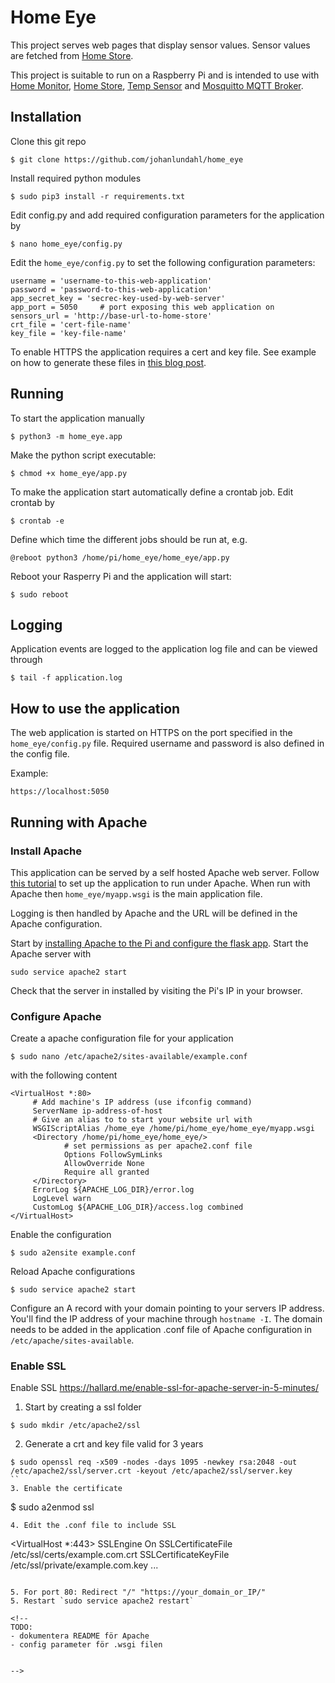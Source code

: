 # Home Eye
This project serves web pages that display sensor values. Sensor values are fetched from [Home Store](http://github.com/johanlundahl/home_store).

This project is suitable to run on a Raspberry Pi and is intended to use with [Home Monitor](http://github.com/johanlundahl/home_monitor), [Home Store](http://github.com/johanlundahl/home_store), [Temp Sensor](http://github.com/johanlundahl/temp_sensor) and [Mosquitto MQTT Broker](https://randomnerdtutorials.com/how-to-install-mosquitto-broker-on-raspberry-pi/).

## Installation

Clone this git repo

```
$ git clone https://github.com/johanlundahl/home_eye
```

Install required python modules

```
$ sudo pip3 install -r requirements.txt
```

Edit config.py and add required configuration parameters for the application by
```
$ nano home_eye/config.py
```

Edit the `home_eye/config.py` to set the following configuration parameters:
```
username = 'username-to-this-web-application'
password = 'password-to-this-web-application'
app_secret_key = 'secrec-key-used-by-web-server'
app_port = 5050		# port exposing this web application on
sensors_url = 'http://base-url-to-home-store'
crt_file = 'cert-file-name'
key_file = 'key-file-name'
```

To enable HTTPS the application requires a cert and key file. See example on how to generate these files in [this blog post](https://blog.miguelgrinberg.com/post/running-your-flask-application-over-https).


## Running

To start the application manually 
```
$ python3 -m home_eye.app
```

Make the python script executable:
```
$ chmod +x home_eye/app.py
```

To make the application start automatically define a crontab job. Edit crontab by
```
$ crontab -e
```

Define which time the different jobs should be run at, e.g.
```
@reboot python3 /home/pi/home_eye/home_eye/app.py
```

Reboot your Rasperry Pi and the application will start:
```
$ sudo reboot
```

## Logging
Application events are logged to the application log file and can be viewed through
```
$ tail -f application.log
```


## How to use the application
The web application is started on HTTPS on the port specified in the `home_eye/config.py` file. Required username and password is also defined in the config file.

Example:
```
https://localhost:5050
```

## Running with Apache

### Install Apache
This application can be served by a self hosted Apache web server. Follow [this tutorial](https://www.codementor.io/@abhishake/minimal-apache-configuration-for-deploying-a-flask-app-ubuntu-18-04-phu50a7ft) to set up the application to run under Apache. When run with Apache then `home_eye/myapp.wsgi` is the main application file.

Logging is then handled by Apache and the URL will be defined in the Apache configuration.

Start by [installing Apache to the Pi and configure the flask app](https://www.codementor.io/@abhishake/minimal-apache-configuration-for-deploying-a-flask-app-ubuntu-18-04-phu50a7ft). Start the Apache server with
```
sudo service apache2 start
```

Check that the server in installed by visiting the Pi's IP in your browser.

### Configure Apache

Create a apache configuration file for your application 
```
$ sudo nano /etc/apache2/sites-available/example.conf
```
with the following content

```
<VirtualHost *:80>
     # Add machine's IP address (use ifconfig command)
     ServerName ip-address-of-host
     # Give an alias to to start your website url with
     WSGIScriptAlias /home_eye /home/pi/home_eye/home_eye/myapp.wsgi
     <Directory /home/pi/home_eye/home_eye/>
            # set permissions as per apache2.conf file
            Options FollowSymLinks
            AllowOverride None
            Require all granted
     </Directory>
     ErrorLog ${APACHE_LOG_DIR}/error.log
     LogLevel warn
     CustomLog ${APACHE_LOG_DIR}/access.log combined
</VirtualHost>

```

Enable the configuration
```
$ sudo a2ensite example.conf
```

Reload Apache configurations
```
$ sudo service apache2 start
```

Configure an A record with your domain pointing to your servers IP address. You'll find the IP address of your machine through `hostname -I`. The domain needs to be added in the application .conf file of Apache configuration in `/etc/apache/sites-available`.

### Enable SSL

Enable SSL https://hallard.me/enable-ssl-for-apache-server-in-5-minutes/

1. Start by creating a ssl folder
```
$ sudo mkdir /etc/apache2/ssl
```
2. Generate a crt and key file valid for 3 years
```
$ sudo openssl req -x509 -nodes -days 1095 -newkey rsa:2048 -out /etc/apache2/ssl/server.crt -keyout /etc/apache2/ssl/server.key
``
3. Enable the certificate
```
$ sudo a2enmod ssl
```
4. Edit the .conf file to include SSL

```
<VirtualHost *:443>
	SSLEngine On
	SSLCertificateFile /etc/ssl/certs/example.com.crt
	SSLCertificateKeyFile /etc/ssl/private/example.com.key
	...
```

5. For port 80: Redirect "/" "https://your_domain_or_IP/"
5. Restart `sudo service apache2 restart`

<!--
TODO:
- dokumentera README för Apache
- config parameter för .wsgi filen


-->

